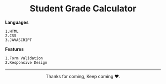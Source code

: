 <h1 align="center">Student Grade Calculator</h1>


**Languages**
```
1.HTML
2.CSS
3.JAVASCRIPT
```
**Features**
```
1.Form Validation
2.Responsive Design
```


<hr>
<p align="center">Thanks for coming, Keep coming ❤️.</p>